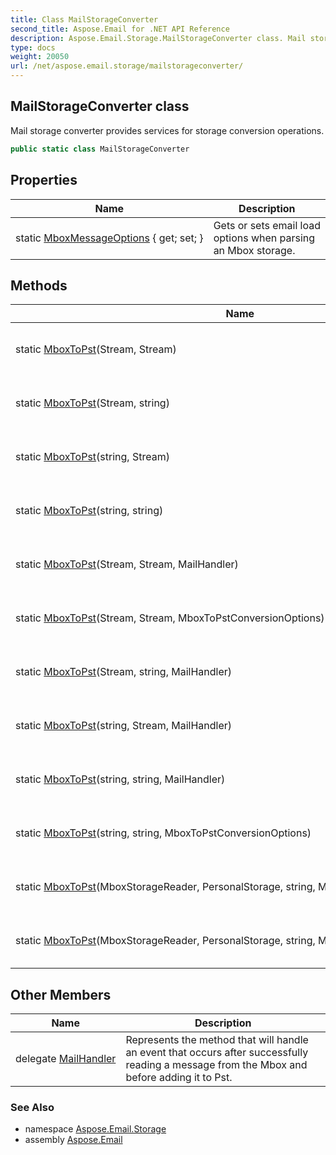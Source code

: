 ```yaml
---
title: Class MailStorageConverter
second_title: Aspose.Email for .NET API Reference
description: Aspose.Email.Storage.MailStorageConverter class. Mail storage converter provides services for storage conversion operations
type: docs
weight: 20050
url: /net/aspose.email.storage/mailstorageconverter/
---
```

## MailStorageConverter class

Mail storage converter provides services for storage conversion operations.

```csharp
public static class MailStorageConverter
```

## Properties

| Name | Description |
| --- | --- |
| static [MboxMessageOptions](../../aspose.email.storage/mailstorageconverter/mboxmessageoptions/) { get; set; } | Gets or sets email load options when parsing an Mbox storage. |

## Methods

| Name | Description |
| --- | --- |
| static [MboxToPst](../../aspose.email.storage/mailstorageconverter/mboxtopst/#mboxtopst)(Stream, Stream) | Converts an Mbox storage to PST. |
| static [MboxToPst](../../aspose.email.storage/mailstorageconverter/mboxtopst/#mboxtopst_3)(Stream, string) | Converts an Mbox storage to PST. |
| static [MboxToPst](../../aspose.email.storage/mailstorageconverter/mboxtopst/#mboxtopst_5)(string, Stream) | Converts an Mbox storage to PST. |
| static [MboxToPst](../../aspose.email.storage/mailstorageconverter/mboxtopst/#mboxtopst_7)(string, string) | Converts an Mbox storage to PST. |
| static [MboxToPst](../../aspose.email.storage/mailstorageconverter/mboxtopst/#mboxtopst_2)(Stream, Stream, MailHandler) | Converts an Mbox storage to PST. |
| static [MboxToPst](../../aspose.email.storage/mailstorageconverter/mboxtopst/#mboxtopst_1)(Stream, Stream, MboxToPstConversionOptions) | Converts an Mbox storage to PST. |
| static [MboxToPst](../../aspose.email.storage/mailstorageconverter/mboxtopst/#mboxtopst_4)(Stream, string, MailHandler) | Converts an Mbox storage to PST. |
| static [MboxToPst](../../aspose.email.storage/mailstorageconverter/mboxtopst/#mboxtopst_6)(string, Stream, MailHandler) | Converts an Mbox storage to PST. |
| static [MboxToPst](../../aspose.email.storage/mailstorageconverter/mboxtopst/#mboxtopst_9)(string, string, MailHandler) | Converts an Mbox storage to PST. |
| static [MboxToPst](../../aspose.email.storage/mailstorageconverter/mboxtopst/#mboxtopst_8)(string, string, MboxToPstConversionOptions) | Converts an Mbox storage to PST. |
| static [MboxToPst](../../aspose.email.storage/mailstorageconverter/mboxtopst/#mboxtopst_11)(MboxStorageReader, PersonalStorage, string, MailHandler) | Converts an Mbox storage to PST. |
| static [MboxToPst](../../aspose.email.storage/mailstorageconverter/mboxtopst/#mboxtopst_10)(MboxStorageReader, PersonalStorage, string, MboxToPstConversionOptions) | Converts an Mbox storage to PST. |

## Other Members

| Name | Description |
| --- | --- |
| delegate [MailHandler](../../aspose.email.storage/mailstorageconverter.mailhandler) | Represents the method that will handle an event that occurs after successfully reading a message from the Mbox and before adding it to Pst. |

### See Also

* namespace [Aspose.Email.Storage](../../aspose.email.storage/)
* assembly [Aspose.Email](../../)


